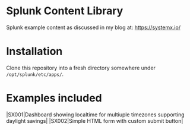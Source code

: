 # Splunk Content Library
Splunk example content as discussed in my blog at: https://systemx.io/

# Installation
Clone this repository into a fresh directory somewhere under `/opt/splunk/etc/apps/`.

# Examples included


|SX001|Dashboard showing localtime for multiuple timezones supporting daylight savings|
|SX002|Simple HTML form with custom submit button|

